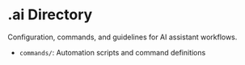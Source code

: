 # .ai Directory

Configuration, commands, and guidelines for AI assistant workflows.

- `commands/`: Automation scripts and command definitions
